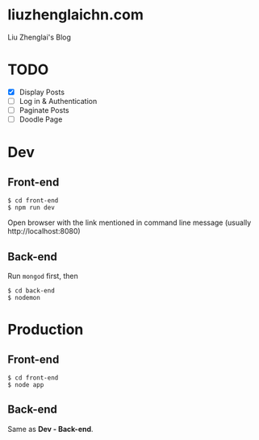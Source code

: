 # liuzhenglaichn.com

Liu Zhenglai's Blog

# TODO
- [x] Display Posts
- [ ] Log in & Authentication
- [ ] Paginate Posts
- [ ] Doodle Page

# Dev

## Front-end
```
$ cd front-end
$ npm run dev
```

Open browser with the link mentioned in command line message (usually http://localhost:8080)

## Back-end
Run `mongod` first, then
```
$ cd back-end
$ nodemon
```

# Production
## Front-end
```
$ cd front-end
$ node app
```

## Back-end
Same as **Dev - Back-end**.